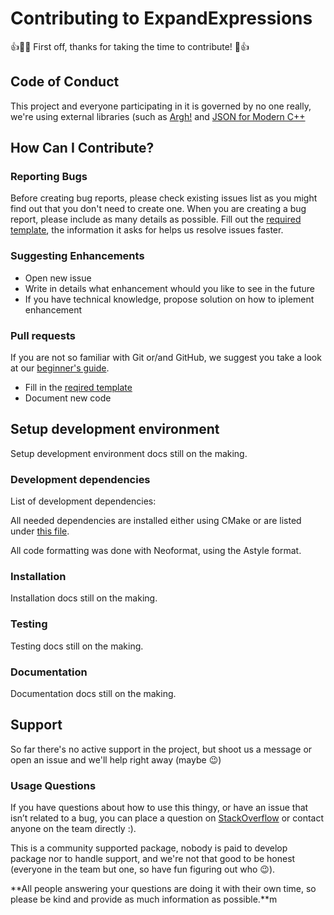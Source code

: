 # Contributing to ExpandExpressions 
:+1::tada::tada: First off, thanks for taking the time to contribute! :tada::+1:

## Code of Conduct
This project and everyone participating in it is governed by no one really, we're using external libraries (such as [Argh!](https://github.com/adishavit/argh) and [JSON for Modern C++](https://github.com/nlohmann/json)

## How Can I Contribute?

### Reporting Bugs
Before creating bug reports, please check existing issues list as you might find out that you don't need to create one. When you are creating a bug report, please include as many details as possible. Fill out the [required template](https://docs.github.com/en/free-pro-team@latest/github/building-a-strong-community/manually-creating-a-single-issue-template-for-your-repository), the information it asks for helps us resolve issues faster.

### Suggesting Enhancements
- Open new issue
- Write in details what enhancement whould you like to see in the future
- If you have technical knowledge, propose solution on how to iplement enhancement

### Pull requests

If you are not so familiar with Git or/and GitHub, we suggest you take a look at our [beginner's guide](https://guides.github.com/activities/hello-world/).

- Fill in the [reqired template](https://docs.github.com/en/free-pro-team@latest/github/building-a-strong-community/creating-a-pull-request-template-for-your-repository)
- Document new code

## Setup development environment

Setup development environment docs still on the making.

### Development dependencies

List of development dependencies:

All needed dependencies are installed either using CMake or are listed under [this file](requirements.txt). 

All code formatting was done with Neoformat, using the Astyle format.


### Installation

Installation docs still on the making.

### Testing

Testing docs still on the making.

### Documentation

Documentation docs still on the making.

## Support

So far there's no active support in the project, but shoot us a message or open an issue and we'll help right away (maybe :wink:)

### Usage Questions

If you have questions about how to use this thingy, or have an issue that isn’t related to a bug, you can place a question on [StackOverflow](https://stackoverflow.com/) or contact anyone on the team directly :).

This is a community supported package, nobody is paid to develop package nor to handle support, and we're not that good to be honest (everyone in the team but one, so have fun figuring out who :wink:).

**All people answering your questions are doing it with their own time, so please be kind and provide as much information as possible.**m
